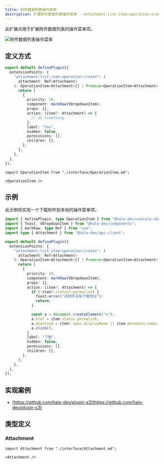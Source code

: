 ```yaml
---
title: 附件数据列表操作菜单
description: 扩展附件数据列表操作菜单 - attachment:list-item:operation:create
---
```


此扩展点用于扩展附件数据列表的操作菜单项。

![附件数据列表操作菜单](/img/developer-guide/plugin/api-reference/ui/extension-points/attachment-list-item-operation-create.png)

## 定义方式

```ts
export default definePlugin({
  extensionPoints: {
    "attachment:list-item:operation:create": (
      attachment: Ref<Attachment>
    ): OperationItem<Attachment>[] | Promise<OperationItem<Attachment>[]> => {
      return [
        {
          priority: 10,
          component: markRaw(VDropdownItem),
          props: {},
          action: (item?: Attachment) => {
            // do something
          },
          label: "foo",
          hidden: false,
          permissions: [],
          children: [],
        },
      ];
    },
  },
});
```

```mdx-code-block
import OperationItem from "./interface/OperationItem.md";

<OperationItem />
```

## 示例

此示例将实现一个下载附件到本地的操作菜单项。

```ts
import { definePlugin, type OperationItem } from "@halo-dev/console-shared";
import { Toast, VDropdownItem } from "@halo-dev/components";
import { markRaw, type Ref } from "vue";
import type { Attachment } from "@halo-dev/api-client";

export default definePlugin({
  extensionPoints: {
    "attachment:list-item:operation:create": (
      attachment: Ref<Attachment>
    ): OperationItem<Attachment>[] | Promise<OperationItem<Attachment>[]> => {
      return [
        {
          priority: 10,
          component: markRaw(VDropdownItem),
          props: {},
          action: (item?: Attachment) => {
            if (!item?.status?.permalink) {
              Toast.error("该附件没有下载地址");
              return;
            }

            const a = document.createElement("a");
            a.href = item.status.permalink;
            a.download = item?.spec.displayName || item.metadata.name;
            a.click();
          },
          label: "下载",
          hidden: false,
          permissions: [],
          children: [],
        },
      ];
    },
  },
});

```

## 实现案例

- [https://github.com/halo-dev/plugin-s3](https://github.com/halo-dev/plugin-s3)

## 类型定义

### Attachment

```mdx-code-block
import Attachment from "./interface/Attachment.md";

<Attachment />
```
